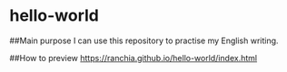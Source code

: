 # hello-world

##Main purpose
I can use this repository to practise my English writing.

##How to preview
https://ranchia.github.io/hello-world/index.html
